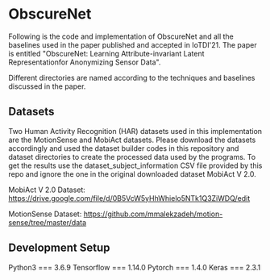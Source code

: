 # ObscureNet
Following is the code and implementation of ObscureNet and all the baselines used in the paper published and accepted in IoTDI'21. The paper is entitled "ObscureNet: Learning Attribute-invariant Latent Representationfor Anonymizing Sensor Data".

Different directories are named according to the techniques and baselines discussed in the paper.

## Datasets
Two Human Activity Recognition (HAR) datasets used in this implementation are the MotionSense and MobiAct datasets. Please download the datasets accordingly and used the dataset builder codes in this repository and dataset directories to create the processed data used by the programs. To get the results use the dataset_subject_information CSV file provided by this repo and ignore the one in the original downloaded dataset MobiAct V 2.0.

MobiAct V 2.0 Dataset: https://drive.google.com/file/d/0B5VcW5yHhWhielo5NTk1Q3ZiWDQ/edit

MotionSense Dataset: https://github.com/mmalekzadeh/motion-sense/tree/master/data

## Development Setup
Python3 === 3.6.9
Tensorflow === 1.14.0
Pytorch === 1.4.0
Keras === 2.3.1
